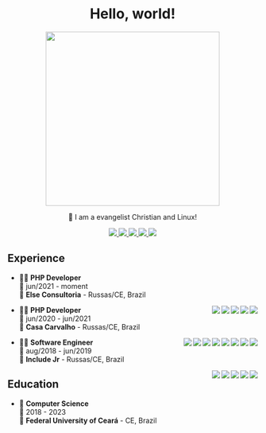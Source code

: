 <h1 align="center">Hello, world!</h1>

<p align="center">
  <a href="#">
    <img src="https://github-readme-stats.vercel.app/api?username=henriquelopeslima&show_icons=true&count_private=true&theme=dark" width="350">
  </a>
</p>

<p align="center">
  📖 I am a evangelist Christian and Linux!
</p>

<p align="center">
    <a href="https://github.com/henriquelopeslima">
        <img src="https://img.shields.io/badge/-Github-000?style=flat-square&logo=Github&logoColor=white&link=https://github.com/henriquelopeslima">
    </a>
    <a href="https://www.linkedin.com/in/henrique-lopes-lima/">
        <img src="https://img.shields.io/badge/-LinkedIn-blue?style=flat-square&logo=Linkedin&logoColor=white&link=https://www.linkedin.com/in/henriquelopeslima/">
    </a>
    <a href="mailto:henriquelopeslima.hll@gmail.com">
        <img src="https://img.shields.io/badge/-Gmail-c14438?style=flat-square&logo=Gmail&logoColor=white&link=mailto:henriquelopeslima@gmail.com">
    </a>
    <a href="https://medium.com/@henriquelopeslima">
        <img src="https://img.shields.io/badge/-Medium-134544?style=flat-square&labelColor=134544&logo=medium&logoColor=white&link=https://www.medium.com/@henriquelopeslima">
    </a>
    <a href="https://twitter.com/h3nr1qu3l1m4">
        <imm src="https://img.shields.io/badge/-Twitter-1ca0f1?style=flat-square&labelColor=1ca0f1&logo=twitter&logoColor=white&link=https://twitter.com/h3nr1qu3l1m4">
    </a>
    <a href="https://www.instagram.com/henriquelopeslima/">
        <img src="https://img.shields.io/badge/-Instagram-C13584?style=flat-square&labelColor=C13584&logo=instagram&logoColor=white&link=https://www.instagram.com/henriquelopeslima/">
    </a>
</p>

<!-- <details>
  <summary>📃 Resume</summary> -->

## Experience

- 👨‍💻 **PHP Developer**\
📆 jun/2021 - moment\
📍 **Else Consultoria** - Russas/CE, Brazil
  
<img align="right" src="https://img.shields.io/badge/PostgreSQL-316192?style=flat-square&logo=postgresql&logoColor=white" />
<img align="right" src="https://img.shields.io/badge/GitLab-330F63?style=flat-square&logo=gitlab&logoColor=white" />
<img align="right" src="https://img.shields.io/badge/Docker-3498DB?style=flat-square&logo=docker&logoColor=white" />
<img align="right" src="https://img.shields.io/badge/Symfony-000000?style=flat-square&logo=Symfony&logoColor=white" />
<img align="right" src="https://img.shields.io/badge/PHP-777BB4?style=flat-square&logo=php&logoColor=white" />

- 👨‍💻 **PHP Developer**\
📆 jun/2020 - jun/2021\
📍 **Casa Carvalho** - Russas/CE, Brazil
  
<img align="right" src="https://img.shields.io/badge/Figma-F24E1E?style=flat-square&logo=figma&logoColor=white" />
<img align="right" src="https://img.shields.io/badge/Vue.js-35495E?style=flat-squar&logo=vuedotjs&logoColor=4FC08D" />
<img align="right" src="https://img.shields.io/badge/html5-E34F26?style=flat-square&logo=html5&logoColor=white" />
<img align="right" src="https://img.shields.io/badge/css3-1572B6?style=flat-square&logo=css3&logoColor=white" />
<img align="right" src="https://img.shields.io/badge/bootstrap-563D7C?style=flat-square&logo=bootstrap&logoColor=white" />
<img align="right" src="https://img.shields.io/badge/Laravel-FF2D20?style=flat-square&logo=laravel&logoColor=white" />
<img align="right" src="https://img.shields.io/badge/Codeigniter-EF4223?style=flat-square&logo=codeigniter&logoColor=white" />
<img align="right" src="https://img.shields.io/badge/PHP-777BB4?style=flat-square&logo=php&logoColor=white" />
  
- 👨‍💻 **Software Engineer**\
📆 aug/2018 - jun/2019\
📍 **Include Jr** - Russas/CE, Brazil
  
<img align="right" src="https://img.shields.io/badge/Github-181717?style=flat-square&logo=github&logoColor=white" />
<img align="right" src="https://img.shields.io/badge/C Sharp-239120?style=flat-square&logo=c-sharp&logoColor=white" />
<img align="right" src="https://img.shields.io/badge/html5-E34F26?style=flat-square&logo=html5&logoColor=white" />
<img align="right" src="https://img.shields.io/badge/css3-1572B6?style=flat-square&logo=css3&logoColor=white" />
<img align="right" src="https://img.shields.io/badge/bootstrap-563D7C?style=flat-square&logo=bootstrap&logoColor=white"
  
<hr> 
     
## Education

- 📖 **Computer Science**\
📆 2018 - 2023\
📍 **Federal University of Ceará** - CE, Brazil

<!-- <p align='center'>
  <a href="#">
    <img src="https://badges.pufler.dev/visits/henriquelopeslima/pavo">
  </a>
  hipsters and nerds have come here o/
</p> -->
